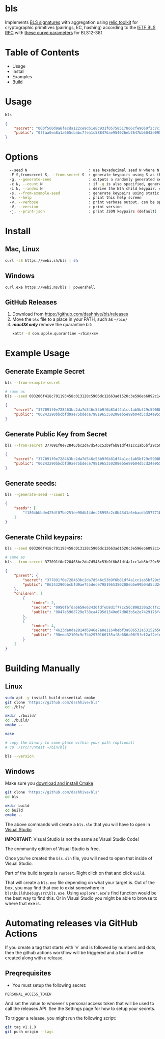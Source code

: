 # bls

Implements [BLS signatures](https://github.com/Chia-Network/bls-signatures) with aggregation using [relic toolkit](https://github.com/relic-toolkit/relic) for cryptographic primitives (pairings, EC, hashing) according to the [IETF BLS RFC](https://datatracker.ietf.org/doc/draft-irtf-cfrg-bls-signature/) with [these curve parameters](https://datatracker.ietf.org/doc/draft-irtf-cfrg-pairing-friendly-curves/) for BLS12-381.

# Table of Contents

-   Usage
-   Install
-   Examples
-   Build

# Usage

```sh
bls
```

```json
{
    "secret": "003f500d9a6fecda122ce9db1e8c931f05758517806cfe9060f2c7c1035c0a67",
    "public": "0ffaa0ea8a1a665cbabc7fea1c588476ae954026eb7647bb6043e0958d3cbf004cca7bf57af1646b92b9d1205bd25911"
}
```

# Options

```sh
  --seed N                            : use hexadecimal seed N where N is 64 hexadecimal characters
  -F S,fromsecret S, --from-secret S  : generate keypairs using S as the secret key
  -g, --generate-seed                 : outputs a randomly generated seed that can be passed to --seed
  -c N, --count N                     : if -g is also specified, generate N random seeds
  -i N, --index N                     : derive the Nth child keypair. can be a CSV
  -s, --from-example-seed             : generate keypairs using static seed
  -h, --help                          : print this help screen
  -v, --verbose                       : print verbose output. can be specified multiple times
  -V, --version                       : print version
  -j, --print-json                    : print JSON keypairs (default)
```

# Install

## Mac, Linux

```sh
curl -sS https://webi.sh/bls | sh
```

## Windows

```pwsh
curl.exe https://webi.ms/bls | powershell
```

## GitHub Releases

1. Download from <https://github.com/dashhive/bls/releases>
2. Move the `bls` file to a place in your PATH, such as `~/bin/`
3. **_macOS only_** remove the quarantine bit:
    ```sh
    xattr -d com.apple.quarantine ~/bin/xsv
    ```

# Example Usage

## Generate Example Secret

```sh
bls --from-example-secret

# same as
bls --seed 003206f418c701193458c013120c5906dc12663ad1520c3e596eb6092c14fe16
```

```json
{
    "secret": "377091f0e728463bc2da7d546c53b9f6b81df4a1cc1ab5bf29c5908b7151a32d",
    "public": "06243290bbcbfd9ae75bdece7981965350208eb5e99b04d5cd24e955ada961f8c0a162dee740be7bdc6c3c0613ba2eb1"
}
```

## Generate Public Key from Secret

```sh
bls --from-secret 377091f0e728463bc2da7d546c53b9f6b81df4a1cc1ab5bf29c5908b7151a32d
```

```json
{
    "secret": "377091f0e728463bc2da7d546c53b9f6b81df4a1cc1ab5bf29c5908b7151a32d",
    "public": "06243290bbcbfd9ae75bdece7981965350208eb5e99b04d5cd24e955ada961f8c0a162dee740be7bdc6c3c0613ba2eb1"
}
```

## Generate seeds:

```sh
bls --generate-seed --count 1
```

```json
{
    "seeds": [
        "f1804bbbde425df07be251ee98db14dec28998c2c0b4341a6ebacdb357771b61"
    ]
}
```

## Generate Child keypairs:

```sh
bls --seed 003206f418c701193458c013120c5906dc12663ad1520c3e596eb6092c14fe16 -i 2,4

# same as
bls --from-secret 377091f0e728463bc2da7d546c53b9f6b81df4a1cc1ab5bf29c5908b7151a32d -i 2,4
```

```json
{
    "parent": {
        "secret": "377091f0e728463bc2da7d546c53b9f6b81df4a1cc1ab5bf29c5908b7151a32d",
        "public": "06243290bbcbfd9ae75bdece7981965350208eb5e99b04d5cd24e955ada961f8c0a162dee740be7bdc6c3c0613ba2eb1"
    },
    "children": [
        {
            "index": 2,
            "secret": "0950f6fda6659e63436fdfeb8d1f77cc50c898230a2cffc28cbd2f69ddb9455c",
            "public": "0847e5908729e738ca4795d1340e67d083b5e2e7429176f415daf85050b1ceef5489eb9832afe73b2195231fdf9e5b79"
        },
        {
            "index": 4,
            "secret": "4623da0da2814d6946e7a8e1164bebf3a686532a53152b56458086343288ef42",
            "public": "90eda32100c9c7bb2970166135af8a686a00f5fef2af2efd56e27c154d3876f9156c627463b1b8fd253fb583d5abe0b7"
        }
    ]
}
```

# Building Manually

## Linux

```sh
sudo apt -y install build-essential cmake
git clone 'https://github.com/dashhive/bls'
cd ./bls/

mkdir ./build/
cd ./build/
cmake ..

make

# copy the binary to some place within your path (optional)
# cp ./src/runtest ~/bin/bls

bls --version
```

## Windows

Make sure you [download and install Cmake](https://cmake.org/download/)

```sh
git clone 'https://github.com/dashhive/bls'
cd bls

mkdir build
cd build
cmake ..
```

The above commands will create a `bls.sln` that you will have to open in [Visual Studio](https://visualstudio.microsoft.com/)

**IMPORTANT**: Visual Studio is not the same as Visual Studio Code!

The community edition of Visual Studio is free.

Once you've created the `bls.sln` file, you will need to open that inside of Visual Studio.

Part of the build targets is `runtest`. Right click on that and click `Build`.

That will create a `bls.exe` file depending on what your target is. Out of the box, you may find that exe to exist somewhere in `bls\build\Debug\src\bls.exe`. Using `explorer.exe`'s find function would be the best way to find this. Or in Visual Studio you might be able to browse to where that exe is.

# Automating releases via GitHub Actions

If you create a tag that starts with 'v' and is followed by numbers and dots, then the github actions workflow will be triggered and a build will be created along with a release.

## Preqrequisites

-   You must setup the following secret:

```sh
PERSONAL_ACCESS_TOKEN
```

And set the value to whoever's personal access token that will be used to call the releases API. See the Settings page for how to setup your secrets.

To trigger a release, you might run the following script:

```sh
git tag v1.1.0
git push origin --tags
```
